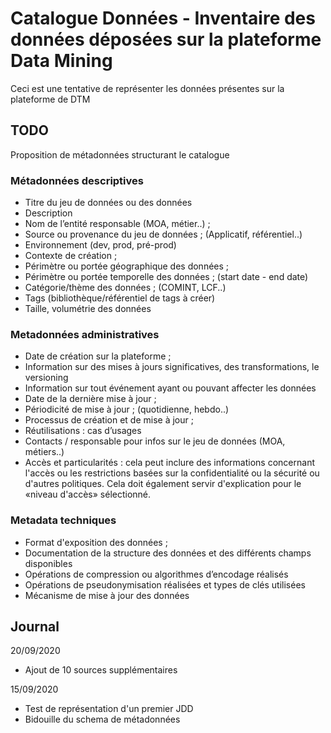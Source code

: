 # Catalogue Données - Inventaire des données déposées sur la plateforme Data Mining
Ceci est une tentative de représenter les données présentes sur la plateforme de DTM


## TODO
Proposition de métadonnées structurant le catalogue 

 

### Métadonnées descriptives 

* Titre du jeu de données ou des données 
* Description 
* Nom de l’entité responsable (MOA, métier..) ; 
* Source ou provenance du jeu de données ; (Applicatif, référentiel..) 
* Environnement (dev, prod, pré-prod)  
* Contexte de création ; 
* Périmètre ou portée géographique des données ; 
* Périmètre ou portée temporelle des données ; (start date - end date) 
* Catégorie/thème des données ; (COMINT, LCF..)   
* Tags (bibliothèque/référentiel de tags à créer) 
* Taille, volumétrie des données 

### Metadonnées administratives 

* Date de création sur la plateforme ; 
* Information sur des mises à jours significatives, des transformations, le versioning 
* Information sur tout événement ayant ou pouvant affecter les données 
* Date de la dernière mise à jour ;  
* Périodicité de mise à jour ; (quotidienne, hebdo..) 
* Processus de création et de mise à jour ; 
* Réutilisations : cas d’usages 
* Contacts / responsable pour infos sur le jeu de données (MOA, métiers..)  
* Accès et particularités : cela peut inclure des informations concernant l'accès ou les restrictions basées sur la confidentialité ou la sécurité ou d'autres politiques. Cela doit également servir d'explication pour le «niveau d'accès» sélectionné. 

### Metadata techniques 

* Format d'exposition des données ;  
* Documentation de la structure des données et des différents champs disponibles 
* Opérations de compression ou algorithmes d’encodage réalisés 
* Opérations de pseudonymisation réalisées et types de clés utilisées  
* Mécanisme de mise à jour des données

## Journal
20/09/2020
* Ajout de 10 sources supplémentaires

15/09/2020
* Test de représentation d'un premier JDD
* Bidouille du schema de métadonnées



